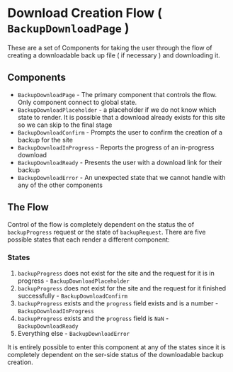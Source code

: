 # Download Creation Flow ( `BackupDownloadPage` )

These are a set of Components for taking the user through the flow of creating a downloadable back up file ( if necessary ) and downloading it.

## Components

- `BackupDownloadPage` - The primary component that controls the flow. Only component connect to global state.
- `BackupDownloadPlaceholder` - a placeholder if we do not know which state to render. It is possible that a download already exists for this site so we can skip to the final stage
- `BackupDownloadConfirm` - Prompts the user to confirm the creation of a backup for the site
- `BackupDownloadInProgress` - Reports the progress of an in-progress download
- `BackupDownloadReady` - Presents the user with a download link for their backup
- `BackupDownloadError` - An unexpected state that we cannot handle with any of the other components

## The Flow

Control of the flow is completely dependent on the status the of `backupProgress` request or the state of `backupRequest`. There are five possible states that each render a different component:

### States

1. `backupProgress` does not exist for the site and the request for it is in progress - `BackupDownloadPlaceholder`
2. `backupProgress` does not exist for the site and the request for it finished successfully - `BackupDownloadConfirm`
3. `backupProgress` exists and the `progress` field exists and is a number - `BackupDownloadInProgress`
4. `backupProgress` exists and the `progress` field is `NaN` - `BackupDownloadReady`
5. Everything else - `BackupDownloadError`

It is entirely possible to enter this component at any of the states since it is completely dependent on the ser-side status of the downloadable backup creation.
